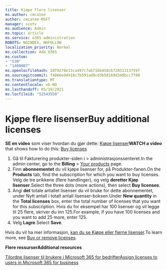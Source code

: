 ```yaml
---
title: Kjøpe flere lisenser
ms.author: cmcatee
author: cmcatee-MSFT
manager: scotv
ms.audience: Admin
ms.topic: article
ms.service: o365-administration
ROBOTS: NOINDEX, NOFOLLOW
localization_priority: Normal
ms.collection: Adm_O365
ms.custom:
- "530"
- "1400007"
ms.openlocfilehash: 2df9278e13ca497c7ab71bb458c672031313759f
ms.sourcegitcommit: f4866e94918c7b591ad0cd3b58169d340bcc7f00
ms.translationtype: MT
ms.contentlocale: nb-NO
ms.lasthandoff: 05/19/2021
ms.locfileid: "52543550"
---
```

# <a name="buy-additional-licenses"></a><span data-ttu-id="102d4-102">Kjøpe flere lisenser</span><span class="sxs-lookup"><span data-stu-id="102d4-102">Buy additional licenses</span></span>

<span data-ttu-id="102d4-103">**SE en video** som viser hvordan du gjør dette: [Kjøpe lisenser](https://go.microsoft.com/fwlink/p/?linkid=2154857)</span><span class="sxs-lookup"><span data-stu-id="102d4-103">**WATCH a video** that shows how to do this: [Buy licenses](https://go.microsoft.com/fwlink/p/?linkid=2154857)</span></span>

1. <span data-ttu-id="102d4-104">Gå til Fakturering produkter-siden i   >  [](https://go.microsoft.com/fwlink/p/?linkid=842054) administrasjonssenteret.</span><span class="sxs-lookup"><span data-stu-id="102d4-104">In the admin center, go to the **Billing** > [Your products](https://go.microsoft.com/fwlink/p/?linkid=842054) page.</span></span>
2. <span data-ttu-id="102d4-105">Finn **abonnementet** du vil kjøpe lisenser for, på Produkter-fanen.</span><span class="sxs-lookup"><span data-stu-id="102d4-105">On the **Products** tab, find the subscription for which you want to buy licenses.</span></span> <span data-ttu-id="102d4-106">Velg de tre prikkene (flere handlinger), og velg **deretter Kjøp lisenser**.</span><span class="sxs-lookup"><span data-stu-id="102d4-106">Select the three dots (more actions), then select **Buy licenses**.</span></span>
3. <span data-ttu-id="102d4-107">Angi **det** totale  antallet lisenser du vil bruke for dette abonnementet, under Nytt antall i totalt antall lisenser-boksen.</span><span class="sxs-lookup"><span data-stu-id="102d4-107">Under **New quantity** in the **Total licenses** box, enter the total number of licenses that you want for this subscription.</span></span> <span data-ttu-id="102d4-108">Hvis du for eksempel har 100 lisenser og vil legge til 25 flere, skriver du inn 125.</span><span class="sxs-lookup"><span data-stu-id="102d4-108">For example, if you have 100 licenses and you want to add 25 more, enter 125.</span></span>
4. <span data-ttu-id="102d4-109">Velg **Lagre**.</span><span class="sxs-lookup"><span data-stu-id="102d4-109">Select **Save**.</span></span>

<span data-ttu-id="102d4-110">Hvis du vil ha mer informasjon, [kan du se Kjøpe eller fjerne lisenser](/microsoft-365/commerce/licenses/buy-licenses).</span><span class="sxs-lookup"><span data-stu-id="102d4-110">To learn more, see [Buy or remove licenses](/microsoft-365/commerce/licenses/buy-licenses).</span></span>

<span data-ttu-id="102d4-111">**Flere ressurser**</span><span class="sxs-lookup"><span data-stu-id="102d4-111">**Additional resources**</span></span>

[<span data-ttu-id="102d4-112">Tilordne lisenser til brukere i Microsoft 365 for bedrifter</span><span class="sxs-lookup"><span data-stu-id="102d4-112">Assign licenses to users in Microsoft 365 for business</span></span>](/microsoft-365/admin/manage/assign-licenses-to-users)